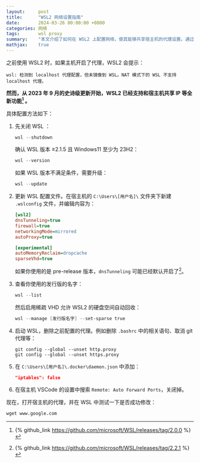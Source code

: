 ```yaml
---
layout:     post
title:      "WSL2 网络设置指南"
date:       2024-03-26 00:00:00 +0800
categories: 网络
tags:       wsl proxy
summary:    "本文介绍了如何在 WSL2 上配置网络，使其能够共享宿主机的代理设置。通过修改 .wslconfig 文件和相关设置，实现了 WSL2 与宿主机的网络同步。"
mathjax:    true
---
```


之前使用 WSL2 时，如果主机开启了代理，WSL2 会提示：

```plaintext
wsl: 检测到 localhost 代理配置，但未镜像到 WSL。NAT 模式下的 WSL 不支持 localhost 代理。
```

**然而，从 2023 年 9 月的史诗级更新开始，WSL2 已经支持和宿主机共享 IP 等全新功能[^1] 。**

具体配置方法如下：

1. 先关闭 WSL ：

   ```powershell
   wsl --shutdown
   ```

   确认 WSL 版本 ≥2.1.5 且 Windows11 至少为 23H2：

   ```powershell
   wsl --version
   ```

   如果 WSL 版本不满足条件，需要升级：

   ```powershell
   wsl --update
   ```

2. 更新 WSL 配置文件。在宿主机的 `C:\Users\[用户名]\` 文件夹下新建 `.wslconfig` 文件，并编辑内容为：

   ```ini
   [wsl2]
   dnsTunneling=true
   firewall=true
   networkingMode=mirrored
   autoProxy=true
   
   [experimental]
   autoMemoryReclaim=dropcache
   sparseVhd=true
   ```

   如果你使用的是 pre-release 版本，`dnsTunneling` 可能已经默认开启了[^2]。

3. 查看你使用的发行版的名字：

   ```powershell
   wsl --list
   ```

   然后启用稀疏 VHD 允许 WSL2 的硬盘空间自动回收：

   ```powershell
   wsl --manage [发行版名字] --set-sparse true
   ```

4. 启动 WSL，删除之前配置的代理。例如删除 `.bashrc` 中的相关语句、取消 git 代理等：

   ```shell
   git config --global --unset http.proxy
   git config --global --unset https.proxy
   ```

5. 在 `C:\Users\[用户名]\.docker\daemon.json` 中添加：

   ```json
   "iptables": false
   ```

6. 在宿主机 VSCode 的设置中搜索 `Remote: Auto Forward Ports`，关闭掉。

现在，打开宿主机的代理，并在 WSL 中测试一下是否成功修改：

```shell
wget www.google.com
```

[^1]: {% github_link https://github.com/microsoft/WSL/releases/tag/2.0.0 %}
[^2]: {% github_link https://github.com/microsoft/WSL/releases/tag/2.2.1 %}
